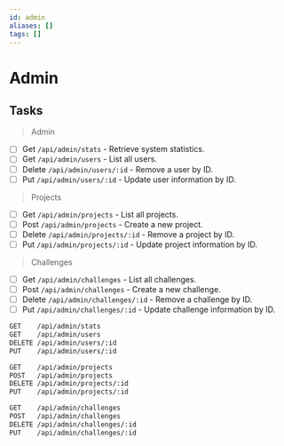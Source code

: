 ```yaml
---
id: admin
aliases: []
tags: []
---
```


# Admin

## Tasks

> Admin

- [ ] Get `/api/admin/stats` - Retrieve system statistics.
- [ ] Get `/api/admin/users` - List all users.
- [ ] Delete `/api/admin/users/:id` - Remove a user by ID.
- [ ] Put `/api/admin/users/:id` - Update user information by ID.

> Projects

- [ ] Get `/api/admin/projects` - List all projects.
- [ ] Post `/api/admin/projects` - Create a new project.
- [ ] Delete `/api/admin/projects/:id` - Remove a project by ID.
- [ ] Put `/api/admin/projects/:id` - Update project information by ID.

> Challenges

- [ ] Get `/api/admin/challenges` - List all challenges.
- [ ] Post `/api/admin/challenges` - Create a new challenge.
- [ ] Delete `/api/admin/challenges/:id` - Remove a challenge by ID.
- [ ] Put `/api/admin/challenges/:id` - Update challenge information by ID.

```bash
GET    /api/admin/stats
GET    /api/admin/users
DELETE /api/admin/users/:id
PUT    /api/admin/users/:id

GET    /api/admin/projects
POST   /api/admin/projects
DELETE /api/admin/projects/:id
PUT    /api/admin/projects/:id

GET    /api/admin/challenges
POST   /api/admin/challenges
DELETE /api/admin/challenges/:id
PUT    /api/admin/challenges/:id
```
